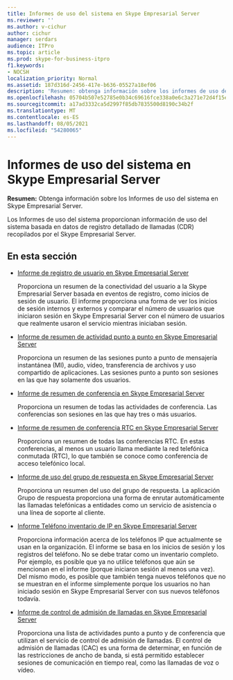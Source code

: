 ```yaml
---
title: Informes de uso del sistema en Skype Empresarial Server
ms.reviewer: ''
ms.author: v-cichur
author: cichur
manager: serdars
audience: ITPro
ms.topic: article
ms.prod: skype-for-business-itpro
f1.keywords:
- NOCSH
localization_priority: Normal
ms.assetid: 187d316d-2456-417e-b636-05527a18ef06
description: 'Resumen: obtenga información sobre los informes de uso del sistema en Skype Empresarial Server.'
ms.openlocfilehash: 05704b507e52785e0b34c69616fce338a0e6c3a271e72d4f15eb5a126771bb11
ms.sourcegitcommit: a17ad3332ca5d2997f85db7835500d8190c34b2f
ms.translationtype: MT
ms.contentlocale: es-ES
ms.lasthandoff: 08/05/2021
ms.locfileid: "54280065"
---
```

# <a name="system-usage-reports-in-skype-for-business-server"></a>Informes de uso del sistema en Skype Empresarial Server
 
**Resumen:** Obtenga información sobre los Informes de uso del sistema en Skype Empresarial Server.
  
Los Informes de uso del sistema proporcionan información de uso del sistema basada en datos de registro detallado de llamadas (CDR) recopilados por el Skype Empresarial Server.
  
## <a name="in-this-section"></a>En esta sección

- [Informe de registro de usuario en Skype Empresarial Server](user-registration-report.md)
    
    Proporciona un resumen de la conectividad del usuario a la Skype Empresarial Server basada en eventos de registro, como inicios de sesión de usuario. El informe proporciona una forma de ver los inicios de sesión internos y externos y comparar el número de usuarios que iniciaron sesión en Skype Empresarial Server con el número de usuarios que realmente usaron el servicio mientras iniciaban sesión.
    
- [Informe de resumen de actividad punto a punto en Skype Empresarial Server](peer-to-peer-activity-summary-report.md)
    
    Proporciona un resumen de las sesiones punto a punto de mensajería instantánea (MI), audio, vídeo, transferencia de archivos y uso compartido de aplicaciones. Las sesiones punto a punto son sesiones en las que hay solamente dos usuarios.
    
- [Informe de resumen de conferencia en Skype Empresarial Server](conference-summary-report.md)
    
    Proporciona un resumen de todas las actividades de conferencia. Las conferencias son sesiones en las que hay tres o más usuarios.
    
- [Informe de resumen de conferencia RTC en Skype Empresarial Server](pstn-conference-summary-report.md)
    
    Proporciona un resumen de todas las conferencias RTC. En estas conferencias, al menos un usuario llama mediante la red telefónica conmutada (RTC), lo que también se conoce como conferencia de acceso telefónico local.
    
- [Informe de uso del grupo de respuesta en Skype Empresarial Server](response-group-usage-report.md)
    
    Proporciona un resumen del uso del grupo de respuesta. La aplicación Grupo de respuesta proporciona una forma de enrutar automáticamente las llamadas telefónicas a entidades como un servicio de asistencia o una línea de soporte al cliente.
    
- [Informe Teléfono inventario de IP en Skype Empresarial Server](ip-phone-inventory-report.md)
    
    Proporciona información acerca de los teléfonos IP que actualmente se usan en la organización. El informe se basa en los inicios de sesión y los registros del teléfono. No se debe tratar como un inventario completo. Por ejemplo, es posible que ya no utilice teléfonos que aún se mencionan en el informe (porque iniciaron sesión al menos una vez). Del mismo modo, es posible que también tenga nuevos teléfonos que no se muestran en el informe simplemente porque los usuarios no han iniciado sesión en Skype Empresarial Server con sus nuevos teléfonos todavía.
    
- [Informe de control de admisión de llamadas en Skype Empresarial Server](call-admission-control-report.md)
    
    Proporciona una lista de actividades punto a punto y de conferencia que utilizan el servicio de control de admisión de llamadas. El control de admisión de llamadas (CAC) es una forma de determinar, en función de las restricciones de ancho de banda, si está permitido establecer sesiones de comunicación en tiempo real, como las llamadas de voz o vídeo.
    

